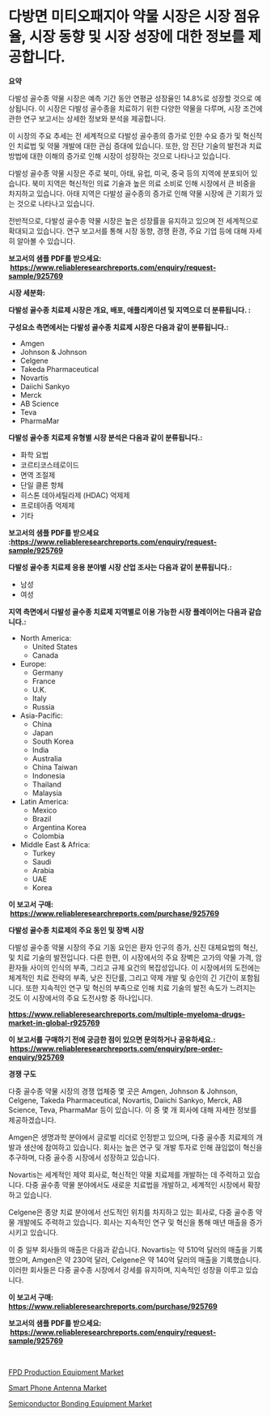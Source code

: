 <p><h1>다방면 미티오패지아 약물 시장은 시장 점유율, 시장 동향 및 시장 성장에 대한 정보를 제공합니다.</h1></p><p><strong>요약</strong></p>
<p><p>다발성 골수종 약물 시장은 예측 기간 동안 연평균 성장율인 14.8%로 성장할 것으로 예상됩니다. 이 시장은 다발성 골수종을 치료하기 위한 다양한 약물을 다루며, 시장 조건에 관한 연구 보고서는 상세한 정보와 분석을 제공합니다.</p><p>이 시장의 주요 추세는 전 세계적으로 다발성 골수종의 증가로 인한 수요 증가 및 혁신적인 치료법 및 약물 개발에 대한 관심 증대에 있습니다. 또한, 암 진단 기술의 발전과 치료 방법에 대한 이해의 증가로 인해 시장이 성장하는 것으로 나타나고 있습니다.</p><p>다발성 골수종 약물 시장은 주로 북미, 아태, 유럽, 미국, 중국 등의 지역에 분포되어 있습니다. 북미 지역은 혁신적인 의료 기술과 높은 의료 소비로 인해 시장에서 큰 비중을 차지하고 있습니다. 아태 지역은 다발성 골수종의 증가로 인해 약물 시장에 큰 기회가 있는 것으로 나타나고 있습니다.</p><p>전반적으로, 다발성 골수종 약물 시장은 높은 성장률을 유지하고 있으며 전 세계적으로 확대되고 있습니다. 연구 보고서를 통해 시장 동향, 경쟁 환경, 주요 기업 등에 대해 자세히 알아볼 수 있습니다.</p></p>
<p><strong>보고서의 샘플 PDF를 받으세요: &nbsp;<a href="https://www.reliableresearchreports.com/enquiry/request-sample/925769">https://www.reliableresearchreports.com/enquiry/request-sample/925769</a></strong></p>
<p><strong>시장 세분화:</strong></p>
<p><strong> 다발성 골수종 치료제 시장은 개요, 배포, 애플리케이션 및 지역으로 더 분류됩니다. :</strong></p>
<p><strong>구성요소 측면에서는 다발성 골수종 치료제 시장은 다음과 같이 분류됩니다.:</strong></p>
<p><ul><li>Amgen</li><li>Johnson & Johnson</li><li>Celgene</li><li>Takeda Pharmaceutical</li><li>Novartis</li><li>Daiichi Sankyo</li><li>Merck</li><li>AB Science</li><li>Teva</li><li>PharmaMar</li></ul></p>
<p><strong> 다발성 골수종 치료제 유형별 시장 분석은 다음과 같이 분류됩니다.:</strong></p>
<p><ul><li>화학 요법</li><li>코르티코스테로이드</li><li>면역 조절제</li><li>단일 클론 항체</li><li>히스톤 데아세틸라제 (HDAC) 억제제</li><li>프로테아좀 억제제</li><li>기타</li></ul></p>
<p><strong>보고서의 샘플 PDF를 받으세요 :<a href="https://www.reliableresearchreports.com/enquiry/request-sample/925769">https://www.reliableresearchreports.com/enquiry/request-sample/925769</a></strong></p>
<p><strong> 다발성 골수종 치료제 응용 분야별 시장 산업 조사는 다음과 같이 분류됩니다.:</strong></p>
<p><ul><li>남성</li><li>여성</li></ul></p>
<p><strong>지역 측면에서 다발성 골수종 치료제 지역별로 이용 가능한 시장 플레이어는 다음과 같습니다.:</strong></p>
<p><ul>
    <li>
        North America:
        <ul>
            <li>United States</li>
            <li>Canada</li>
        </ul>
    </li>
    <li>
        Europe:
        <ul>
            <li>Germany</li>
            <li>France</li>
            <li>U.K.</li>
            <li>Italy</li>
            <li>Russia</li>
        </ul>
    </li>
    <li>
        Asia-Pacific:
        <ul>
            <li>China</li>
            <li>Japan</li>
            <li>South Korea</li>
            <li>India</li>
            <li>Australia</li>
            <li>China Taiwan</li>
            <li>Indonesia</li>
            <li>Thailand</li>
            <li>Malaysia</li>
        </ul>
    </li>
    <li>
        Latin America:
        <ul>
            <li>Mexico</li>
            <li>Brazil</li>
            <li>Argentina Korea</li>
            <li>Colombia</li>
        </ul>
    </li>
    <li>
        Middle East & Africa:
        <ul>
            <li>Turkey</li>
            <li>Saudi</li>
            <li>Arabia</li>
            <li>UAE</li>
            <li>Korea</li>
        </ul>
    </li>
    </ul></p>
<p><strong>이 보고서 구매: &nbsp;<a href="https://www.reliableresearchreports.com/purchase/925769">https://www.reliableresearchreports.com/purchase/925769</a></strong></p>
<p><strong>다발성 골수종 치료제의 주요 동인 및 장벽 시장</strong></p>
<p><p>다발성 골수종 약물 시장의 주요 기동 요인은 환자 인구의 증가, 신진 대체요법의 혁신, 및 치료 기술의 발전입니다. 다른 한편, 이 시장에서의 주요 장벽은 고가의 약물 가격, 암환자들 사이의 인식의 부족, 그리고 규제 요건의 복잡성입니다. 이 시장에서의 도전에는 체계적인 치료 전략의 부족, 낮은 진단률, 그리고 약제 개발 및 승인의 긴 기간이 포함됩니다. 또한 지속적인 연구 및 혁신의 부족으로 인해 치료 기술의 발전 속도가 느려지는 것도 이 시장에서의 주요 도전사항 중 하나입니다.</p></p>
<p><strong><a href="https://www.reliableresearchreports.com/multiple-myeloma-drugs-market-in-global-r925769">https://www.reliableresearchreports.com/multiple-myeloma-drugs-market-in-global-r925769</a></strong></p>
<p><strong>이 보고서를 구매하기 전에 궁금한 점이 있으면 문의하거나 공유하세요.: &nbsp;<a href="https://www.reliableresearchreports.com/enquiry/pre-order-enquiry/925769">https://www.reliableresearchreports.com/enquiry/pre-order-enquiry/925769</a></strong></p>
<p><strong>경쟁 구도</strong></p>
<p><p>다중 골수종 약물 시장의 경쟁 업체중 몇 곳은 Amgen, Johnson & Johnson, Celgene, Takeda Pharmaceutical, Novartis, Daiichi Sankyo, Merck, AB Science, Teva, PharmaMar 등이 있습니다. 이 중 몇 개 회사에 대해 자세한 정보를 제공하겠습니다.</p><p>Amgen은 생명과학 분야에서 글로벌 리더로 인정받고 있으며, 다중 골수종 치료제의 개발과 생산에 참여하고 있습니다. 회사는 높은 연구 및 개발 투자로 인해 끊임없이 혁신을 추구하며, 다중 골수종 시장에서 성장하고 있습니다.</p><p>Novartis는 세계적인 제약 회사로, 혁신적인 약물 치료제를 개발하는 데 주력하고 있습니다. 다중 골수종 약물 분야에서도 새로운 치료법을 개발하고, 세계적인 시장에서 확장하고 있습니다.</p><p>Celgene은 종양 치료 분야에서 선도적인 위치를 차지하고 있는 회사로, 다중 골수종 약물 개발에도 주력하고 있습니다. 회사는 지속적인 연구 및 혁신을 통해 매년 매출을 증가시키고 있습니다.</p><p>이 중 일부 회사들의 매출은 다음과 같습니다. Novartis는 약 510억 달러의 매출을 기록했으며, Amgen은 약 230억 달러, Celgene은 약 140억 달러의 매출을 기록했습니다. 이러한 회사들은 다중 골수종 시장에서 강세를 유지하며, 지속적인 성장을 이루고 있습니다.</p></p>
<p><strong>이 보고서 구매: &nbsp; <a href="https://www.reliableresearchreports.com/purchase/925769">https://www.reliableresearchreports.com/purchase/925769</a></strong></p>
<p><strong>보고서의 샘플 PDF를 받으세요: &nbsp;<a href="https://www.reliableresearchreports.com/enquiry/request-sample/925769">https://www.reliableresearchreports.com/enquiry/request-sample/925769</a></strong><strong></strong></p>
<p>&nbsp;</p>
<p><p><a href="https://github.com/Chiragrp22/Market-Research-Report-List-4/blob/main/fpd-production-equipment-market.md">FPD Production Equipment Market</a></p><p><a href="https://lydian-appliance-61d.notion.site/Smart-Phone-Antenna-Market-Size-CAGR-Trends-2024-2030-42c7c5963ecc4e8c80351aeaf1cb4795">Smart Phone Antenna Market</a></p><p><a href="https://summer-dogwood-3e9.notion.site/Semiconductor-Bonding-Equipment-Market-Size-CAGR-Trends-2024-2030-eca17976ec6c4740b9ff5730029afd5c">Semiconductor Bonding Equipment Market</a></p></p>